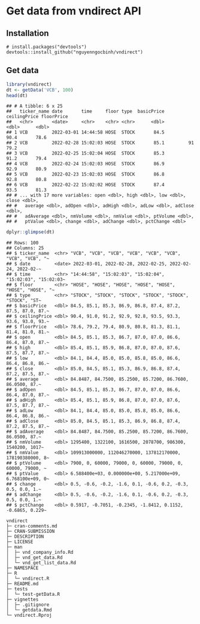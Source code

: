 # Get data from vndirect API

## Installation 

```{r}
# install.packages("devtools")
devtools::install_github("nguyenngocbinh/vndirect")
```

## Get data

``` r
library(vndirect)
dt <- getData('VCB', 100)
head(dt)
```

    ## # A tibble: 6 x 25
    ##   ticker_name date       time     floor type  basicPrice ceilingPrice floorPrice
    ##   <chr>       <date>     <chr>    <chr> <chr>      <dbl>        <dbl>      <dbl>
    ## 1 VCB         2022-03-01 14:44:58 HOSE  STOCK       84.5         90.4       78.6
    ## 2 VCB         2022-02-28 15:02:03 HOSE  STOCK       85.1         91         79.2
    ## 3 VCB         2022-02-25 15:02:04 HOSE  STOCK       85.3         91.2       79.4
    ## 4 VCB         2022-02-24 15:02:03 HOSE  STOCK       86.9         92.9       80.9
    ## 5 VCB         2022-02-23 15:02:03 HOSE  STOCK       86.8         92.8       80.8
    ## 6 VCB         2022-02-22 15:02:02 HOSE  STOCK       87.4         93.5       81.3
    ## # ... with 17 more variables: open <dbl>, high <dbl>, low <dbl>, close <dbl>,
    ## #   average <dbl>, adOpen <dbl>, adHigh <dbl>, adLow <dbl>, adClose <dbl>,
    ## #   adAverage <dbl>, nmVolume <dbl>, nmValue <dbl>, ptVolume <dbl>,
    ## #   ptValue <dbl>, change <dbl>, adChange <dbl>, pctChange <dbl>

``` r
dplyr::glimpse(dt)
```

    ## Rows: 100
    ## Columns: 25
    ## $ ticker_name  <chr> "VCB", "VCB", "VCB", "VCB", "VCB", "VCB", "VCB", "VCB", "~
    ## $ date         <date> 2022-03-01, 2022-02-28, 2022-02-25, 2022-02-24, 2022-02-~
    ## $ time         <chr> "14:44:58", "15:02:03", "15:02:04", "15:02:03", "15:02:03~
    ## $ floor        <chr> "HOSE", "HOSE", "HOSE", "HOSE", "HOSE", "HOSE", "HOSE", "~
    ## $ type         <chr> "STOCK", "STOCK", "STOCK", "STOCK", "STOCK", "STOCK", "ST~
    ## $ basicPrice   <dbl> 84.5, 85.1, 85.3, 86.9, 86.8, 87.4, 87.2, 87.5, 87.0, 87.~
    ## $ ceilingPrice <dbl> 90.4, 91.0, 91.2, 92.9, 92.8, 93.5, 93.3, 93.6, 93.0, 93.~
    ## $ floorPrice   <dbl> 78.6, 79.2, 79.4, 80.9, 80.8, 81.3, 81.1, 81.4, 81.0, 81.~
    ## $ open         <dbl> 84.5, 85.1, 85.3, 86.7, 87.0, 87.0, 86.6, 86.4, 87.0, 87.~
    ## $ high         <dbl> 85.4, 85.1, 85.9, 86.8, 87.0, 87.0, 87.6, 87.5, 87.7, 87.~
    ## $ low          <dbl> 84.1, 84.4, 85.0, 85.0, 85.8, 85.0, 86.6, 86.4, 86.8, 86.~
    ## $ close        <dbl> 85.0, 84.5, 85.1, 85.3, 86.9, 86.8, 87.4, 87.2, 87.5, 87.~
    ## $ average      <dbl> 84.8487, 84.7500, 85.2500, 85.7200, 86.7600, 86.0500, 87.~
    ## $ adOpen       <dbl> 84.5, 85.1, 85.3, 86.7, 87.0, 87.0, 86.6, 86.4, 87.0, 87.~
    ## $ adHigh       <dbl> 85.4, 85.1, 85.9, 86.8, 87.0, 87.0, 87.6, 87.5, 87.7, 87.~
    ## $ adLow        <dbl> 84.1, 84.4, 85.0, 85.0, 85.8, 85.0, 86.6, 86.4, 86.8, 86.~
    ## $ adClose      <dbl> 85.0, 84.5, 85.1, 85.3, 86.9, 86.8, 87.4, 87.2, 87.5, 87.~
    ## $ adAverage    <dbl> 84.8487, 84.7500, 85.2500, 85.7200, 86.7600, 86.0500, 87.~
    ## $ nmVolume     <dbl> 1295400, 1322100, 1616500, 2078700, 986300, 1540200, 1017~
    ## $ nmValue      <dbl> 109913000000, 112046270000, 137812170000, 178190380000, 8~
    ## $ ptVolume     <dbl> 7900, 0, 60000, 79000, 0, 60000, 79000, 0, 60000, 79000, ~
    ## $ ptValue      <dbl> 6.588400e+03, 0.000000e+00, 5.217000e+09, 6.768100e+09, 0~
    ## $ change       <dbl> 0.5, -0.6, -0.2, -1.6, 0.1, -0.6, 0.2, -0.3, 0.5, 0.0, 1.~
    ## $ adChange     <dbl> 0.5, -0.6, -0.2, -1.6, 0.1, -0.6, 0.2, -0.3, 0.5, 0.0, 1.~
    ## $ pctChange    <dbl> 0.5917, -0.7051, -0.2345, -1.8412, 0.1152, -0.6865, 0.229~

```
vndirect
├─ cran-comments.md
├─ CRAN-SUBMISSION
├─ DESCRIPTION
├─ LICENSE
├─ man
│  ├─ vnd_company_info.Rd
│  ├─ vnd_get_data.Rd
│  └─ vnd_get_list_data.Rd
├─ NAMESPACE
├─ R
│  └─ vndirect.R
├─ README.md
├─ tests
│  └─ test-getData.R
├─ vignettes
│  ├─ .gitignore
│  └─ getdata.Rmd
└─ vndirect.Rproj

```